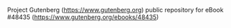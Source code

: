 Project Gutenberg (https://www.gutenberg.org) public repository for eBook #48435 (https://www.gutenberg.org/ebooks/48435)
